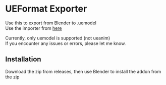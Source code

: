 # UEFormat Exporter
Use this to export from Blender to .uemodel <br>
Use the importer from <a href="https://github.com/h4lfheart/UEFormat">here</a> <br>

Currently, only uemodel is supported (not ueanim) <br>
If you encounter any issues or errors, please let me know. <br>

## Installation
Download the zip from releases, then use Blender to install the addon from the zip<br>
